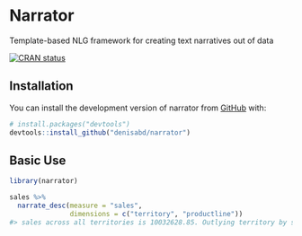 
<!-- README.md is generated from README.Rmd. Please edit that file -->

# Narrator

Template-based NLG framework for creating text narratives out of data

<!-- badges: start -->

[![CRAN
status](https://www.r-pkg.org/badges/version/narrator)](https://CRAN.R-project.org/package=narrator)
<!-- badges: end -->

## Installation

You can install the development version of narrator from
[GitHub](https://github.com/) with:

``` r
# install.packages("devtools")
devtools::install_github("denisabd/narrator")
```

## Basic Use

``` r
library(narrator)

sales %>%
  narrate_desc(measure = "sales",
               dimensions = c("territory", "productline"))
#> sales across all territories is 10032628.85. Outlying territory by sales is EMEA (5 M, 49.6%). Outlying productline by sales is Classic Cars (3.9 M, 39.1%).
```
